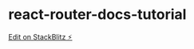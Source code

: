 # react-router-docs-tutorial

[Edit on StackBlitz ⚡️](https://stackblitz.com/edit/vitejs-vite-1bt5k2)